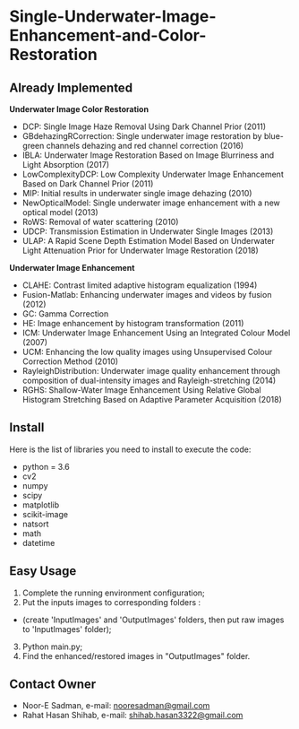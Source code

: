 <h1>Single-Underwater-Image-Enhancement-and-Color-Restoration</h1>

## Already Implemented

**Underwater Image Color Restoration**
- DCP: Single Image Haze Removal Using Dark Channel Prior (2011)
- GBdehazingRCorrection: Single underwater image restoration by blue-green channels dehazing and red channel correction (2016)
- IBLA: Underwater Image Restoration Based on Image Blurriness and Light Absorption (2017)
- LowComplexityDCP: Low Complexity Underwater Image Enhancement Based on Dark Channel Prior (2011)
- MIP: Initial results in underwater single image dehazing (2010)
- NewOpticalModel: Single underwater image enhancement with a new optical model (2013)
- RoWS: Removal of water scattering (2010)
- UDCP: Transmission Estimation in Underwater Single Images (2013)
- ULAP: A Rapid Scene Depth Estimation Model Based on Underwater Light Attenuation Prior for Underwater Image Restoration (2018)

**Underwater Image Enhancement**
- CLAHE: Contrast limited adaptive histogram equalization (1994)
- Fusion-Matlab: Enhancing underwater images and videos by fusion (2012)
- GC: Gamma Correction
- HE: Image enhancement by histogram transformation (2011)
- ICM: Underwater Image Enhancement Using an Integrated Colour Model (2007)
- UCM: Enhancing the low quality images using Unsupervised Colour Correction Method (2010)
- RayleighDistribution: Underwater image quality enhancement through composition of dual-intensity images and Rayleigh-stretching (2014)
- RGHS: Shallow-Water Image Enhancement Using Relative Global Histogram Stretching Based on Adaptive Parameter Acquisition (2018)



## Install
Here is the list of libraries you need to install to execute the code:
- python = 3.6
- cv2
- numpy
- scipy
- matplotlib
- scikit-image
- natsort
- math
- datetime

## Easy Usage
1. Complete the running environment configuration;
2. Put the inputs images to corresponding folders :
  - (create 'InputImages' and 'OutputImages' folders, then put raw images to 'InputImages' folder);
3. Python main.py;
4. Find the enhanced/restored images in "OutputImages" folder.

## Contact Owner
- Noor-E Sadman, e-mail: nooresadman@gmail.com
- Rahat Hasan Shihab, e-mail: shihab.hasan3322@gmail.com
